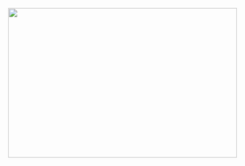 <p align="center">
  <img width="460" height="300" src="https://media.discordapp.net/attachments/1359212029117861979/1365953235575377950/Untitled166_20250427152958.png?ex=680f2e95&is=680ddd15&hm=57b3df9ac7d731d02607bb55791f3f2ab20ecfb6dd7d67e86ef5209bedcb97bf&=&format=webp&quality=lossless">
</p>
